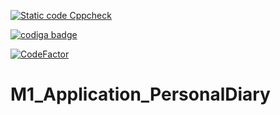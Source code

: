 [![Static code Cppcheck](https://github.com/DineshKalla/M1_Application_PersonalDiary/actions/workflows/cppcheck.yml/badge.svg)](https://github.com/DineshKalla/M1_Application_PersonalDiary/actions/workflows/cppcheck.yml)

<a href="https://app.codiga.io/public/user/github/DineshKalla">
   <img src="https://api.codiga.io/public/badge/user/github/DineshKalla?style=light" alt="codiga badge" />
</a>

[![CodeFactor](https://www.codefactor.io/repository/github/dineshkalla/m1_application_personaldiary/badge)](https://www.codefactor.io/repository/github/dineshkalla/m1_application_personaldiary)

# M1_Application_PersonalDiary
